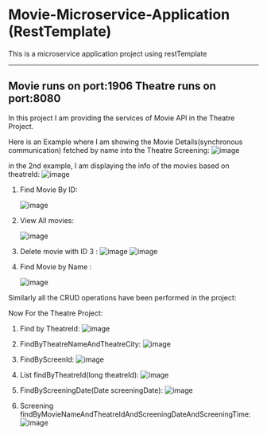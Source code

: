 # Movie-Microservice-Application (RestTemplate)
This is a microservice application project using restTemplate

-------------------------------
Movie runs on port:1906
Theatre runs on port:8080
-------------------------------

In this project I am providing the services of Movie API in the Theatre Project.

Here is an Example where I am showing the Movie Details(synchronous communication) fetched by name into the Theatre Screening:
![image](https://github.com/vipinyadav2k/Movie-MIcroservice-Application/assets/122339831/64bb4ee9-8f28-4e7f-8729-51b2535e76a9)

in the 2nd example, I am displaying the info of the movies based on theatreId: 
![image](https://github.com/vipinyadav2k/Movie-MIcroservice-Application/assets/122339831/4bee7313-9f14-4f64-aa4f-c2446f0cfd56)

1) Find Movie By ID:

   ![image](https://github.com/vipinyadav2k/Movie-MIcroservice-Application/assets/122339831/55634534-248e-4ad8-ad47-08b9d220f134)

2) View All movies:

   ![image](https://github.com/vipinyadav2k/Movie-MIcroservice-Application/assets/122339831/d6dbd5b8-6638-48a8-8966-fcb611fe4e79)

3) Delete movie with ID 3 :
   ![image](https://github.com/vipinyadav2k/Movie-MIcroservice-Application/assets/122339831/1b91433d-1e9f-48bf-8c02-cd64932739d5)
   ![image](https://github.com/vipinyadav2k/Movie-MIcroservice-Application/assets/122339831/89f7e5d0-24cc-4582-b827-11b9cfba38d4)

4) Find Movie by Name :

   ![image](https://github.com/vipinyadav2k/Movie-MIcroservice-Application/assets/122339831/ccd6bed9-b6d2-4484-a9d3-e206a74a8ef9)

Similarly all the CRUD operations have been performed in the project:

Now For the Theatre Project: 

1) Find by TheatreId:
   ![image](https://github.com/vipinyadav2k/Movie-MIcroservice-Application/assets/122339831/05837dd9-6c04-4335-9b53-c619ff7ce709)

2) FindByTheatreNameAndTheatreCity:
   ![image](https://github.com/vipinyadav2k/Movie-MIcroservice-Application/assets/122339831/2852650c-8597-41c0-ab19-4049bd2a187f)

3) FindByScreenId:
   ![image](https://github.com/vipinyadav2k/Movie-MIcroservice-Application/assets/122339831/91e2e7d4-df07-40db-8662-75793c798ba0)

4) List<Screen> findByTheatreId(long theatreId):
   ![image](https://github.com/vipinyadav2k/Movie-MIcroservice-Application/assets/122339831/d7b426c5-86e5-4134-a528-306d6bda490a)

5) FindByScreeningDate(Date screeningDate):
   ![image](https://github.com/vipinyadav2k/Movie-MIcroservice-Application/assets/122339831/1be759ef-817b-4149-9ebe-b42932eb67a0)

6) Screening findByMovieNameAndTheatreIdAndScreeningDateAndScreeningTime:
   ![image](https://github.com/vipinyadav2k/Movie-MIcroservice-Application/assets/122339831/4ce7c19a-3b07-497a-875e-aaf8dac8d66e)





